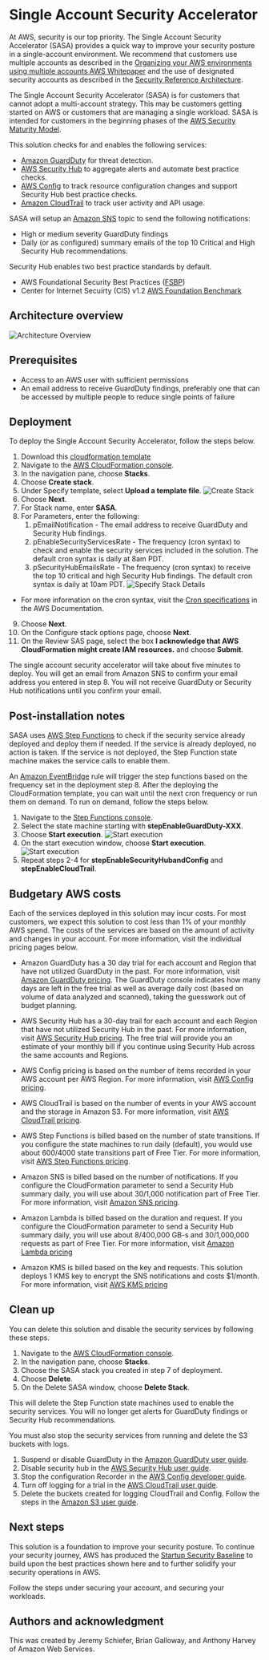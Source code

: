 # Single Account Security Accelerator

At AWS, security is our top priority. The Single Account Security Accelerator (SASA) provides a quick way to improve your security posture in a single-account environment. We recommend that customers use multiple accounts as described in the [Organizing your AWS environments using multiple accounts AWS Whitepaper](https://docs.aws.amazon.com/whitepapers/latest/organizing-your-aws-environment/organizing-your-aws-environment.html) and the use of designated security accounts as described in the [Security Reference Architecture](https://docs.aws.amazon.com/prescriptive-guidance/latest/security-reference-architecture/architecture.html).

The Single Account Security Accelerator (SASA) is for customers that cannot adopt a multi-account strategy. This may be customers getting started on AWS or customers that are managing a single workload. SASA is intended for customers in the beginning phases of the [AWS Security Maturity Model](https://maturitymodel.security.aws.dev/en/model/).

This solution checks for and enables the following services:
- [Amazon GuardDuty](https://aws.amazon.com/guardduty/) for threat detection.
- [AWS Security Hub](https://aws.amazon.com/security-hub/) to aggregate alerts and automate best practice checks.
- [AWS Config](https://aws.amazon.com/config/) to track resource configuration changes and support Security Hub best practice checks.
- [Amazon CloudTrail](https://aws.amazon.com/cloudtrail/) to track user activity and API usage.

SASA will setup an [Amazon SNS](https://aws.amazon.com/sns/) topic to send the following notifications:
- High or medium severity GuardDuty findings
- Daily (or as configured) summary emails of the top 10 Critical and High Security Hub recommendations.

Security Hub enables two best practice standards by default.
  - AWS Foundational Security Best Practices ([FSBP](https://docs.aws.amazon.com/securityhub/latest/userguide/fsbp-standard.html))
  - Center for Internet Secuirty (CIS) v1.2 [AWS Foundation Benchmark](https://docs.aws.amazon.com/securityhub/latest/userguide/cis-aws-foundations-benchmark.html)

## Architecture overview

![Architecture Overview](/img/SingleAccountSecurityPostureAccelerator.drawio.png)

## Prerequisites
 - Access to an AWS user with sufficient permissions
 - An email address to receive GuardDuty findings, preferably one that can be accessed by multiple people to reduce single points of failure

## Deployment
To deploy the Single Account Security Accelerator, follow the steps below.

1. Download this [cloudformation template](#linkhere)
2. Navigate to the [AWS CloudFormation console](https://console.aws.amazon.com/cloudformation).
3. In the navigation pane, choose **Stacks**.
4. Choose **Create stack**.
5. Under Specify template, select **Upload a template file**.
   ![Create Stack](img/CreateStack.png)
6. Choose **Next**.
7. For Stack name, enter **SASA**.
8. For Parameters, enter the following:
   1. pEmailNotification - The email address to receive GuardDuty and Security Hub findings.
   2. pEnableSecurityServicesRate - The frequency (cron syntax) to check and enable the security services included in the solution. The default cron syntax is daily at 8am PDT.
   3. pSecurityHubEmailsRate - The frequency (cron syntax) to receive the top 10 critical and high Security Hub findings. The default cron syntax is daily at 10am PDT.
   ![Specify Stack Details](/img/SpecifyStackDetails.png)
  - For more information on the cron syntax, visit the [Cron specifications](https://docs.aws.amazon.com/lambda/latest/dg/services-cloudwatchevents-expressions.html) in the AWS Documentation.
9. Choose **Next**.
10. On the Configure stack options page, choose **Next**. 
11. On the Review SAS page, select the box **I acknowledge that AWS CloudFormation might create IAM resources.** and choose **Submit**.

The single account security accelerator will take about five minutes to deploy. You will get an email from Amazon SNS to confirm your email address you entered in step 8. You will not receive GuardDuty or Security Hub notifications until you confirm your email.

## Post-installation notes
SASA uses [AWS Step Functions](https://aws.amazon.com/step-functions/) to check if the security service already deployed and deploy them if needed. If the service is already deployed, no action is taken. If the service is not deployed, the Step Function state machine makes the service calls to enable them.

An [Amazon EventBridge](https://aws.amazon.com/eventbridge/) rule will trigger the step functions based on the frequency set in the deployment step 8. After the deploying the CloudFormation template, you can wait until the next cron frequency or run them on demand. To run on demand, follow the steps below.

1. Navigate to the [Step Functions console](https://console.aws.amazon.com/states/).
2. Select the state machine starting with **stepEnableGuardDuty-XXX**.
3. Choose **Start execution**.
   ![Start execution](img/StartExecution.png)
4. On the start execution window, choose **Start execution**.
   ![Start execution](img/StartExecutionWindow.png)
5. Repeat steps 2-4 for **stepEnableSecurityHubandConfig** and **stepEnableCloudTrail**.

## Budgetary AWS costs
Each of the services deployed in this solution may incur costs. For most customers, we expect this solution to cost less than 1% of your monthly AWS spend. The costs of the services are based on the amount of activity and changes in your account. For more information, visit the individual pricing pages below. 

- Amazon GuardDuty has a 30 day trial for each account and Region that have not utilized GuardDuty in the past. For more information, visit [Amazon GuardDuty pricing](https://aws.amazon.com/guardduty/pricing/). The GuardDuty console indicates how many days are left in the free trial as well as average daily cost (based on volume of data analyzed and scanned), taking the guesswork out of budget planning.

- AWS Security Hub has a 30-day trail for each account and each Region that have not utilized Security Hub in the past. For more information, visit [AWS Security Hub pricing](https://aws.amazon.com/security-hub/pricing/). The free trial will provide you an estimate of your monthly bill if you continue using Security Hub across the same accounts and Regions.

- AWS Config pricing is based on the number of items recorded in your AWS account per AWS Region. For more information, visit [AWS Config pricing](https://aws.amazon.com/config/pricing/).

- AWS CloudTrail is based on the number of events in your AWS account and the storage in Amazon S3. For more information, visit [AWS CloudTrail pricing](https://aws.amazon.com/cloudtrail/pricing/).

- AWS Step Functions is billed based on the number of state transitions. If you configure the state machines to run daily (default), you would use about 600/4000 state transitions part of Free Tier. For more information, visit [AWS Step Functions pricing](https://aws.amazon.com/step-functions/pricing/).

- Amazon SNS is billed based on the number of notifications. If you configure the CloudFormation parameter to send a Security Hub summary daily, you will use about 30/1,000 notification part of Free Tier. For more information, visit [Amazon SNS pricing](https://aws.amazon.com/sns/pricing/).

- Amazon Lambda is billed based on the duration and request. If you configure the CloudFormation parameter to send a Security Hub summary daily, you will use about 8/400,000 GB-s and 30/1,000,000 requests as part of Free Tier. For more information, visit [Amazon Lambda pricing](https://aws.amazon.com/lambda/pricing/)

- Amazon KMS is billed based on the key and requests. This solution deploys 1 KMS key to encrypt the SNS notifications and costs $1/month. For more information, visit [AWS KMS pricing](https://aws.amazon.com/kms/pricing/)

## Clean up
You can delete this solution and disable the security services by following these steps.

1. Navigate to the [AWS CloudFormation console](https://console.aws.amazon.com/cloudformation).
2. In the navigation pane, choose **Stacks**.
3. Choose the SASA stack you created in step 7 of deployment.
4. Choose **Delete**.
5. On the Delete SASA window, choose **Delete Stack**.

This will delete the Step Function state machines used to enable the security services. You will no longer get alerts for GuardDuty findings or Security Hub recommendations.

You must also stop the security services from running and delete the S3 buckets with logs.
1. Suspend or disable GuardDuty in the [Amazon GuardDuty user guide](https://docs.aws.amazon.com/guardduty/latest/ug/guardduty_suspend-disable.html).
2. Disable security hub in the [AWS Security Hub user guide](https://docs.aws.amazon.com/securityhub/latest/userguide/securityhub-disable.html).
3. Stop the configuration Recorder in the [AWS Config developer guide](https://docs.aws.amazon.com/config/latest/developerguide/stop-start-recorder.html). 
4. Turn off logging for a trial in the [AWS CloudTrail user guide](https://docs.aws.amazon.com/awscloudtrail/latest/userguide/cloudtrail-turning-off-logging.html).
5. Delete the buckets created for logging CloudTrail and Config. Follow the steps in the [Amazon S3 user guide](https://docs.aws.amazon.com/AmazonS3/latest/userguide/delete-bucket.html).

## Next steps
This solution is a foundation to improve your security posture. To continue your security journey, AWS has produced the [Startup Security Baseline](https://docs.aws.amazon.com/prescriptive-guidance/latest/aws-startup-security-baseline) to build upon the best practices shown here and to further solidify your security operations in AWS. 

Follow the steps under securing your account, and securing your workloads.

## Authors and acknowledgment
This was created by Jeremy Schiefer, Brian Galloway, and Anthony Harvey of Amazon Web Services.
